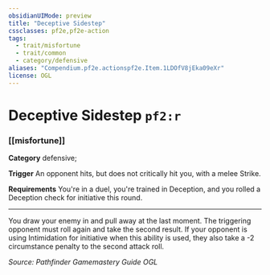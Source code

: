 ```yaml
---
obsidianUIMode: preview
title: "Deceptive Sidestep"
cssclasses: pf2e,pf2e-action
tags:
  - trait/misfortune
  - trait/common
  - category/defensive
aliases: "Compendium.pf2e.actionspf2e.Item.1LDOfV8jEka09eXr"
license: OGL
---
```

# Deceptive Sidestep `pf2:r`

### [[misfortune]]

**Category** defensive; 




**Trigger** An opponent hits, but does not critically hit you, with a melee Strike.

**Requirements** You're in a duel, you're trained in Deception, and you rolled a Deception check for initiative this round.

* * *

You draw your enemy in and pull away at the last moment. The triggering opponent must roll again and take the second result. If your opponent is using Intimidation for initiative when this ability is used, they also take a -2 circumstance penalty to the second attack roll.

*Source: Pathfinder Gamemastery Guide*
*OGL*